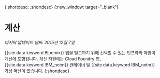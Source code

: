{:shortdesc: .shortdesc} 
{:new_window: target="_blank"}

# 계산
*마지막 업데이트 날짜: 2015년 12월 7일*

{{site.data.keyword.Bluemix}} 앱을 빌드하기 위해 선택할 수 있는 인프라와 자원이 계산에 포함됩니다. 계산 자원에는 Cloud Foundry 앱, {{site.data.keyword.IBM_notm}} 컨테이너 및 {{site.data.keyword.IBM_notm}} 가상 머신이 있습니다.
{:shortdesc}
